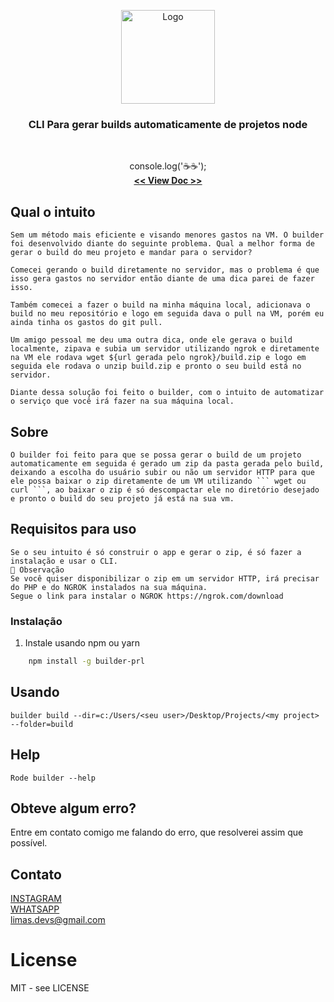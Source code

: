 <p align="center">
    <a href="https://github.com/joao-lim4">
        <img src="https://i.ibb.co/k00WVgN/logo.png" alt="Logo" width="150">
    </a>
    <br/>
    <h3 align="center">CLI Para gerar builds automaticamente de projetos node</h3>
    <br/>
    <p align="center">
        console.log('☕☕');
        <br />
        <a href="https://github.com/joao-lim4/builder"><strong> << View Doc >></strong></a>
    </p>
</p>


## Qual o intuito
    Sem um método mais eficiente e visando menores gastos na VM. O builder foi desenvolvido diante do seguinte problema. Qual a melhor forma de gerar o build do meu projeto e mandar para o servidor?
 
    Comecei gerando o build diretamente no servidor, mas o problema é que isso gera gastos no servidor então diante de uma dica parei de fazer isso.
 
    Também comecei a fazer o build na minha máquina local, adicionava o build no meu repositório e logo em seguida dava o pull na VM, porém eu ainda tinha os gastos do git pull.
 
    Um amigo pessoal me deu uma outra dica, onde ele gerava o build localmente, zipava e subia um servidor utilizando ngrok e diretamente na VM ele rodava wget ${url gerada pelo ngrok}/build.zip e logo em seguida ele rodava o unzip build.zip e pronto o seu build está no servidor.
 
    Diante dessa solução foi feito o builder, com o intuito de automatizar o serviço que você irá fazer na sua máquina local.

## Sobre
    O builder foi feito para que se possa gerar o build de um projeto automaticamente em seguida é gerado um zip da pasta gerada pelo build, deixando a escolha do usuário subir ou não um servidor HTTP para que ele possa baixar o zip diretamente de um VM utilizando ``` wget ou curl ```, ao baixar o zip é só descompactar ele no diretório desejado e pronto o build do seu projeto já está na sua vm.


## Requisitos para uso
    Se o seu intuito é só construir o app e gerar o zip, é só fazer a instalação e usar o CLI.
    👀 Observação
    Se você quiser disponibilizar o zip em um servidor HTTP, irá precisar do PHP e do NGROK instalados na sua máquina.
    Segue o link para instalar o NGROK https://ngrok.com/download

### Instalação

1. Instale usando npm ou yarn
```sh
    npm install -g builder-prl
```


## Usando
    builder build --dir=c:/Users/<seu user>/Desktop/Projects/<my project> --folder=build

## Help 
    Rode builder --help


## Obteve algum erro?
Entre em contato comigo me falando do erro, que resolverei assim que possível.

## Contato
[INSTAGRAM](https://www.instagram.com/joao_lim4/)
<br/>
[WHATSAPP](https://api.whatsapp.com/send/?phone=%2B5531989013076&text=Ola%20vim%20pelo%20seu%20primeiro%20projeto%20react&app_absent=0&lang=pt_br)
<br/>
limas.devs@gmail.com

# License
MIT - see LICENSE

